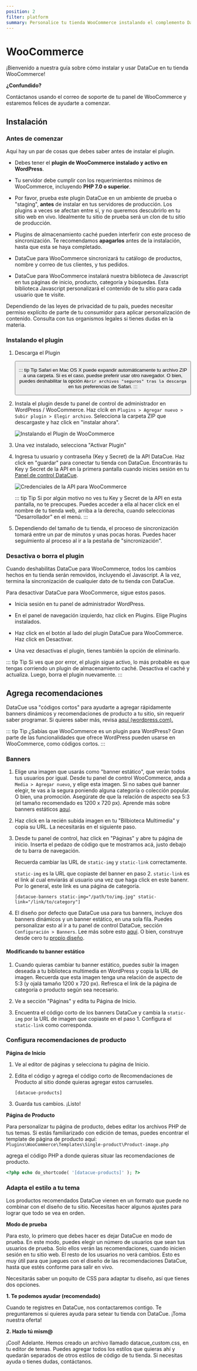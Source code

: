 ```yaml
---
position: 2
filter: platform
summary: Personalice tu tienda WooCommerce instalando el complemento DataCue.
---
```


# WooCommerce <Badge text="beta" type="warn"/>

¡Bienvenido a nuestra guía sobre cómo instalar y usar DataCue en tu tienda WooCommerce!

**¿Confundido?**

Contáctanos usando el correo de soporte de tu panel de WooCommerce y estaremos felices de ayudarte a comenzar. 

## Instalación

### Antes de comenzar

Aquí hay un par de cosas que debes saber antes de instalar el plugin. 

- Debes tener el **plugin de WooCommerce instalado y activo en WordPress**.

- Tu servidor debe cumplir con los requerimientos mínimos de WooCommerce, incluyendo **PHP 7.0 o superior**.

- Por favor, prueba este plugin DataCue en un ambiente de prueba o "staging", **antes** de instalar en tus servidores de producción. Los plugins a veces se afectan entre sí, y no queremos descubrirlo en tu sitio web en vivo. Idealmente tu sitio de prueba será un clon de tu sitio de producción. 

- Plugins de almacenamiento caché pueden interferir con este proceso de sincronización. Te recomendamos **apagarlos** antes de la instalación, hasta que esta se haya completado. 

- DataCue para WooCommerce sincronizará tu catálogo de productos, nombre y correo de tus clientes, y tus pedidos. 

- DataCue para WooCommerce instalará nuestra biblioteca de Javascript en tus páginas de inicio, producto, categoría y búsquedas. Esta biblioteca Javascript personalizará el contenido de tu sitio para cada usuario que te visite. 

Dependiendo de las leyes de privacidad de tu país, puedes necesitar permiso explícito de parte de tu consumidor para aplicar personalización de contenido. Consulta con tus organismos legales si tienes dudas en la materia. 


### Instalando el plugin

1. Descarga el Plugin

    <Button link="https://cdn.datacue.co/assets/integrations/datacue-woocommerce-latest.zip" text="Download"/>

    ::: tip Tip
    Safari en Mac OS X puede expandir automáticamente tu archivo ZIP a una carpeta. Si es el caso, puedse preferir usar otro navegador. O bien, puedes deshabilitar la opción `Abrir archivos "seguros" tras la descarga`  en tus preferencias de Safari.
    :::

2. Instala el plugin desde tu panel de control de administrador en WordPress / WooCommerce. Haz clcik en `Plugins > Agregar nuevo > Subir plugin > Elegir archivo`. Selecciona la carpeta ZIP que descargaste y haz click en "instalar ahora".

    ![Instalando el Plugin de WooCommerce](./images/woocommerce-install-plugin.gif)

3. Una vez instalado, selecciona "Activar Plugin"

4. Ingresa tu usuario y contraseña (Key y Secret) de la API DataCue. Haz click en "guardar" para conectar tu tienda con DataCue. Encontrarás tu Key y Secret de la API en la primera pantalla cuando inicies sesión en tu [Panel de control DataCue](https://app.datacue.co). 

    ![Credenciales de la API para WooCommerce](./images/woocommerce-enter-api-creds.gif)

    ::: tip Tip
    Si por algún motivo no ves tu Key y Secret de la API en esta pantalla, no te preocupes. Puedes acceder a ella al hacer click en el nombre de tu tienda web, arriba a la derecha, cuando seleccionas "Desarrollador" en el menú.
    :::

    
5. Dependiendo del tamaño de tu tienda, el proceso de sincronización tomará entre un par de minutos y unas pocas horas. Puedes hacer seguimiento al proceso al ir a la pestaña de "sincronización". 

### Desactiva o borra el plugin

Cuando deshabilitas DataCue para WooCommerce, todos los cambios hechos en tu tienda serán removidos, incluyendo el Javascript. A la vez, termina la sincronización de cualquier dato de tu tienda con DataCue.


Para desactivar DataCue para WooCommerce, sigue estos pasos.

- Inicia sesión en tu panel de administrador WordPress.

- En el panel de navegación izquierdo, haz click en Plugins. Elige Plugins instalados.

- Haz click en el botón al lado del plugin DataCue para WooCommerce. Haz click en Desactivar.

- Una vez desactivas el plugin, tienes también la opción de eliminarlo. 

::: tip Tip
Si ves que por error, el plugin sigue activo, lo más probable es que tengas corriendo un plugin de almacenamiento caché. Desactiva el caché y actualiza. Luego, borra el plugin nuevamente.
:::

## Agrega recomendaciones

DataCue usa "códigos cortos" para ayudarte a agregar rápidamente banners dinámicos y recomendaciones de producto a tu sitio, sin requerir saber programar. Si quieres saber más, revisa [aquí (wordpress.com).](https://en.support.wordpress.com/shortcodes/)

::: tip Tip
¿Sabías que WooCommerce es un plugin para WordPress? Gran parte de las funcionalidades que ofrece WordPress pueden usarse en WooCommerce, como códigos cortos. 
:::


### Banners

1. Elige una imagen que usarás como "banner estático", que verán todos tus usuarios por igual. Desde tu panel de control WooCommerce, anda a `Media > Agregar nuevo`, y elige esta imagen. Si no sabes qué banner elegir, te vas a la segura poniendo alguna categoría o colección popular. O bien, una promoción. Asegúrate de que la relación de aspecto sea 5:3 (el tamaño recomendado es 1200 x 720 px). Aprende más sobre banners estáticos [aquí](/banners).

2. Haz click en la recién subida imagen en tu "Bilbioteca Multimedia" y copia su URL. La necesitarás en el siguiente paso. 

3. Desde tu panel de control, haz click en "Páginas" y abre tu página de inicio. Inserta el pedazo de código que te mostramos acá, justo debajo de tu barra de navegación. 

    Recuerda cambiar las URL de `static-img` y `static-link` correctamente.

    `static-img` es la URL que copiaste del banner en paso 2. 
    `static-link` es el link al cual enviarás al usuario una vez que haga click en este banenr. Por lo general, este link es una página de categoría.

    ```
    [datacue-banners static-img="/path/to/img.jpg" static-link="/link/to/category"]
    ```

4. El diseño por defecto que DataCue usa para tus banners, incluye dos banners dinámicos y un banner estático, en una sola fila. Puedes personalizar esto al ir a tu panel de control DataCue, sección `Configuración > Banners`. Lee más sobre esto [aquí](/banners/layout.html). O bien, construye desde cero tu [propio diseño](#custom-layout).

#### Modificando tu banner estático 

1. Cuando quieras cambiar tu banner estático, puedes subir la imagen deseada a tu biblioteca multimedia en WordPress y copia la URL de imagen. Recuerda que esta imagen tenga una relación de aspecto de 5:3 (y ojalá tamaño 1200 x 720 px). Refresca el link de la página de categoría o producto según sea necesario. 

2. Ve a sección "Páginas" y edita tu Página de Inicio. 

3. Encuentra el código corto de los banners DataCue y cambia la `static-img` por la URL de imagen que copiaste en el paso 1. Configura el `static-link` como corresponda.

### Configura recomendaciones de producto

**Página de Inicio**

1. Ve al editor de páginas y selecciona tu página de Inicio. 

2. Edita el código y agrega el código corto de Recomendaciones de Producto al sitio donde quieras agregar estos carruseles. 

    ```
    [datacue-products]
    ```

3. Guarda tus cambios. ¡Listo!

**Página de Producto**

Para personalizar tu página de producto, debes editar los archivos PHP de tus temas. 
Si estás familiarizado con edición de temas, puedes encontrar el template de página de producto aquí: `Plugins\WooCommerce\Templates\Single-product\Product-image.php`

agrega el código PHP a donde quieras situar las recomendaciones de producto. 

```php
<?php echo do_shortcode( '[datacue-products]' ); ?>
```

### Adapta el estilo a tu tema

Los productos recomendados DataCue vienen en un formato que puede no combinar con el diseño de tu sitio. Necesitas hacer algunos ajustes para lograr que todo se vea en orden. 

**Modo de prueba**

Para esto, lo primero que debes hacer es dejar DataCue en modo de prueba. En este modo, puedes elegir un número de usuarios que sean tus usuarios de prueba. Solo ellos verán las recomendaciones, cuando inicien sesión en tu sitio web. El resto de los usuarios no verá cambios. Esto es muy útil para que juegues con el diseño de las recomendaciones DataCue, hasta que estés conforme para salir en vivo. 

Necesitarás saber un poquito de CSS para adaptar tu diseño, así que tienes dos opciones. 

**1. Te podemos ayudar (recomendado)**

Cuando te registres en DataCue, nos contactaremos contigo. Te preguntaremos si quieres ayuda para setear tu tienda con DataCue. ¡Toma nuestra oferta!

**2. Hazlo tú mism@**

¡Cool! Adelante. Hemos creado un archivo llamado datacue_custom.css, en tu editor de temas. Puedes agregar todos los estilos que quieras ahí y quedarán separados de otros estilos de código de tu tienda. Si necesitas ayuda o tienes dudas, contáctanos.

